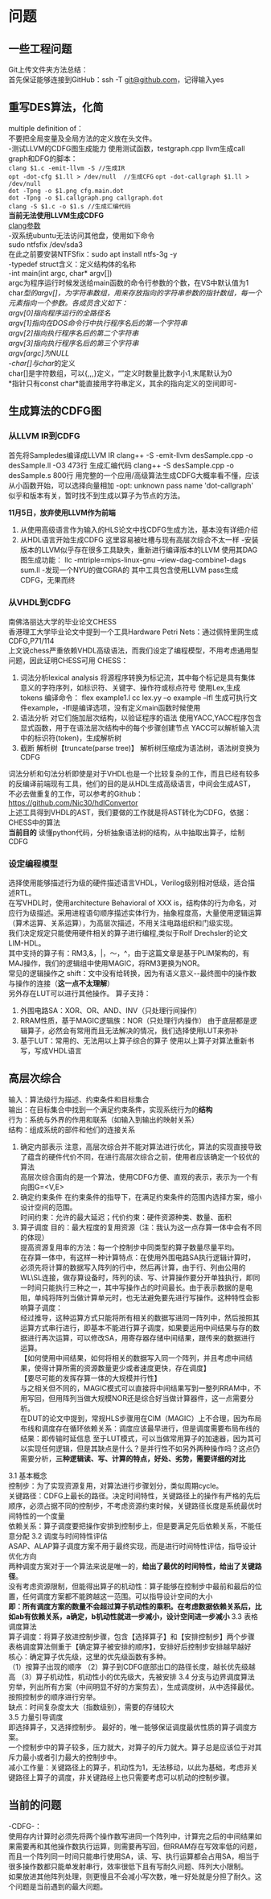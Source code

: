 # 问题
## 一些工程问题
Git上传文件夹方法总结：  
首先保证能够连接到GitHub：ssh -T git@github.com，记得输入yes
## 重写DES算法，化简
multiple definition of：  
不要把全局变量及全局方法的定义放在头文件。  
-测试LLVM的CDFG图生成能力
使用测试函数，testgraph.cpp
llvm生成call graph和DFG的脚本：  
`clang $1.c -emit-llvm -S //生成IR`   
`opt -dot-cfg $1.ll > /dev/null  //生成CFG`
`opt -dot-callgraph $1.ll > /dev/null`  
`dot -Tpng -o $1.png cfg.main.dot`  
`dot -Tpng -o $1.callgraph.png callgraph.dot`  
`clang -S $1.c -o $1.s //生成汇编代码`  
**当前无法使用LLVM生成CDFG**  
[clang参数](https://www.jianshu.com/p/96058bf1ecc2)  
-双系统ubuntu无法访问其他盘，使用如下命令  
sudo  ntfsfix /dev/sda3  
在此之前要安装NTFSfix：sudo apt install ntfs-3g -y  
-typedef struct含义：定义结构体的名称  
-int main(int argc, char* argv[])  
argc为程序运行时候发送给main函数的命令行参数的个数，在VS中默认值为1  
char*型的argv[]，为字符串数组，用来存放指向的字符串参数的指针数组，每一个元素指向一个参数。各成员含义如下：  
argv[0]指向程序运行的全路径名  
argv[1]指向在DOS命令行中执行程序名后的第一个字符串  
argv[2]指向执行程序名后的第二个字符串  
argv[3]指向执行程序名后的第三个字符串  
argv[argc]为NULL  
-char[]与char*的定义  
char[]是字符数组，可以{,,,}定义，“”定义时数量比数字小1,末尾默认为0  
\*指针只有const char*能直接用字符串定义，其余的指向定义的空间即可-
## 生成算法的CDFG图
### 从LLVM IR到CDFG
首先将Sampledes编译成LLVM IR
clang++ -S -emit-llvm desSample.cpp -o desSample.ll -O3
473行
生成汇编代码
clang++ -S desSample.cpp -o desSample.s
800行
用完整的一个应用/高级算法生成CDFG大概率看不懂，应该从小函数开始，可以选择向量相加
-opt: unknown pass name 'dot-callgraph'
似乎和版本有关，暂时找不到生成以算子为节点的方法。  

**11月5日，放弃使用LLVM作为前端**
1. 从使用高级语言作为输入的HLS论文中找CDFG生成方法，基本没有详细介绍
2. 从HDL语言开始生成CDFG 这里容易被吐槽与现有高层次综合不太一样
-安装版本的LLVM似乎存在很多工具缺失，重新进行编译版本的LLVM 
使用其DAG图生成功能：
llc -mtriple=mips-linux-gnu –view-dag-combine1-dags sum.ll
-发现一个NYU的做CGRA的
其中工具包含使用LLVM pass生成CDFG，无果而终

### 从VHDL到CDFG
南佛洛丽达大学的毕业论文CHESS  
香港理工大学毕业论文中提到一个工具Hardware Petri Nets：通过佩特里网生成CDFG,P71/114  
   上文说chess严重依赖VHDL高级语法，而我们设定了编程模型，不用考虑通用型问题，因此证明CHESS可用
CHESS：
1. 词法分析lexical analysis
   将源程序转换为标记流，其中每个标记是具有集体意义的字符序列，如标识符、关键字、操作符或标点符号
   使用Lex,生成tokens
   编译命令：
   flex example1.l
   cc lex.yy –o example –lfl
   生成可执行文件example，-lfl是编译选项，没有定义main函数时候使用
2. 语法分析
   对它们施加层次结构，以验证程序的语法
   使用YACC,YACC程序包含显式函数，用于在语法层次结构中的每个步骤创建节点
   YACC可以解析输入流中的标识符(token)，生成解析树
3. 截断 解析树【truncate(parse tree)】
   解析树压缩成为语法树，语法树变换为CDFG  

词法分析和句法分析即使是对于VHDL也是一个比较复杂的工作，而且已经有较多的反编译前端现有工具，他们的目的是从HDL生成高级语言，中间会生成AST，不必去做重复的工作，可以参考的Github：https://github.com/Nic30/hdlConvertor  
上述工具得到VHDL的AST，我们要做的工作就是将AST转化为CDFG，依据：CHESS中的算法  
**当前目的**
读懂python代码，分析抽象语法树的结构，从中抽取出算子，绘制CDFG




### 设定编程模型
选择使用能够描述行为级的硬件描述语言VHDL，Verilog级别相对低级，适合描述RTL。  
在写VHDL时，使用architecture Behavioral of XXX is，结构体的行为命名，对应行为级描述。采用进程语句顺序描述实体行为，抽象程度高，大量使用逻辑运算（算术运算、关系运算），为高层次描述，不用关注电路组织和门级实现。  
我们决定规定只能使用硬件相关的算子进行编程,类似于Rolf Drechsler的论文LIM-HDL。  
其中支持的算子有：RM3,&，|，～，^，由于这篇文章是基于PLIM架构的，有MAJ操作，我们的逻辑组中使用MAGIC，将RM3更换为NOR。  
常见的逻辑操作之 shift：文中没有给转换，因为有语义意义--最终图中的操作数与操作的连接（**这一点不太理解**）  
另外存在LUT可以进行其他操作。
算子支持：
1. 外围电路SA：XOR、OR、AND、INV（只处理行间操作）
2. RRAM性质，基于MAGIC逻辑族：NOR（只处理行内操作）
由于底层都是逻辑算子，必然会有常用而且无法解决的情况，我们选择使用LUT来弥补
3. 基于LUT：常用的、无法用以上算子综合的算子
使用以上算子对算法重新书写，写成VHDL语言




## 高层次综合
输入：算法级行为描述、约束条件和目标集合  
输出：在目标集合中找到一个满足约束条件，实现系统行为的**结构**  
行为：系统与外界的作用和联系（如输入到输出的映射关系）  
结构：组成系统的部件和他们的连接关系   
1. 确定内部表示
注意，高层次综合并不能对算法进行优化，算法的实现直接导致了蕴含的硬件代价不同，在进行高层次综合之前，使用者应该确定一个较优的算法  
高层次综合面向的是一个算法，使用CDFG方便、直观的表示，表示为一个有向图G=<V,E>  
2. 确定约束条件
在约束条件的指导下，在满足约束条件的范围内选择方案，缩小设计空间的范围。  
时间约束：允许的最大延迟；代价约束：硬件资源种类、数量、面积
3. 算子调度
   目的：最大程度的复用资源（注：我认为这一点存算一体中会有不同的体现）  
   提高资源复用率的方法：每一个控制步中同类型的算子数量尽量平均。  
   在存算一体中，有这样一种计算特点：在使用外围电路SA执行逻辑计算时，必须先将计算的数据写入阵列的行中，然后再计算，由于行、列由公用的WL\SL连接，做存算设备时，阵列的读、写、计算操作要分开单独执行，即同一时间只能执行三种之一，其中写操作占的时间最长。由于表示数据的是电阻，单纯将阵列当做计算单元时，也无法避免要先进行写操作。这种特性会影响算子调度：  
   经过推导，这种运算方式只能将所有相关的数据写进同一阵列中，然后按照其运算方式串行进行，即基本不能进行算子调度，如果要运用中间结果与存的数据进行再次运算，可以修改SA，用寄存器存储中间结果，跟传来的数据进行运算。  
   【如何使用中间结果，如何将相关的数据写入同一个阵列，并且考虑中间结果，使得计算所需的资源数量更少或者速度更快，存在调度】  
   【要尽可能的发挥存算一体的大规模并行性】  
   与之相关但不同的，MAGIC模式可以直接将中间结果写到一整列RRAM中，不用写回，但用阵列当做大规模NOR还是综合好当做计算器件，这一点需要分析。  
   在DUT的论文中提到，常规HLS步骤用在CIM（MAGIC）上不合理，因为布局布线和调度存在循环依赖关系：调度应该最早进行，但是调度需要布局布线的结果：即传输时延信息
   至于LUT模式，可以当做常用算子的加速器，因为其可以实现任何逻辑，但是其缺点是什么？是并行性不如另外两种操作吗？这点仍需要分析，**三种逻辑读、写、计算的特点，好处、劣势，需要详细的对比**


 3.1 基本概念  
 控制步：为了实现资源复用，对算法进行步骤划分，类似周期cycle。  
 关键路径：CDFG上最长的路径。决定时间特性，关键路径上的操作有严格的先后顺序，必须占据不同的控制步，不考虑资源约束时候，关键路径长度是系统最优时间特性的一个度量  
 依赖关系：算子调度要把操作安排到控制步上，但是要满足先后依赖关系，不能任意分配
 3.2 调度与时间特性评估  
 ASAP、ALAP算子调度方案不用于最终实现，而是进行时间特性评估，指导设计优化方向  
 两种调度方案对于一个算法来说是唯一的，**给出了最优的时间特性，给出了关键路径**。  
 没有考虑资源限制，但能得出算子的机动性：算子能够在控制步中最前和最后的位置，任何调度方案都不能跨越这一范围。可以指导设计空间的大小  
 **即：所有调度方案的数量不会超过算子机动性的乘积。在考虑数据依赖关系后，比如ab有依赖关系，a确定，b机动性就进一步减小，设计空间进一步减小**
 3.3 表格调度算法  
 算子调度：将算子放进控制步骤，包含【选择算子】和【安排控制步】两个步骤  
 表格调度算法侧重于【确定算子被安排的顺序】，安排好后控制步安排越早越好  
 核心：确定算子优先级，这里的优先级函数有多种。  
   （1）按算子出现的顺序
   （2）算子到CDFG底部出口的路径长度，越长优先级越高
   （3）算子机动性，机动性小的优先级大，先被安排
 3.4 分支与边界调度算法  
 穷举，列出所有方案（中间明显不好的方案剪去），生成调度树，从中选择最优。按照控制步的顺序进行穷举。  
 缺点：时间复杂度太大（指数级别），需要的存储较大  
 3.5 力量引导调度  
 即选择算子，又选择控制步。
 最好的，唯一能够保证调度最优性质的算子调度方案。  
 一个控制步中的算子较多，压力就大，对算子的斥力就大。算子总是应该位于对其斥力最小或者引力最大的控制步中。  
 减小工作量：关键路径上的算子，机动性为1，无法移动，以此为基础，考虑非关键路径上算子的调度，非关键路经上也只需要考虑可以机动的控制步骤。  







 



## 当前的问题
-CDFG-：  
使用存内计算时必须先将两个操作数写进同一个阵列中，计算完之后的中间结果如果需要再和其他操作数执行运算，则需要再写回，但RRAM存在写效率低的问题，而且一个阵列同一时间只能串行使用SA，读、写、执行运算都会占用SA，相当于很多操作数都只能单发射串行，效率很低下且有写耐久问题、阵列大小限制。  
如果放进其他阵列处理，则更慢且不会减小写次数，唯一好处就是分担了耐久。这个问题是当前遇到的最大问题。